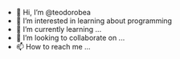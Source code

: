 - 👋 Hi, I’m @teodorobea
- 👀 I’m interested in learning about programming
- 🌱 I’m currently learning ...
- 💞️ I’m looking to collaborate on ...
- 📫 How to reach me ...

<!---
teodorobea/teodorobea is a ✨ special ✨ repository because its `README.md` (this file) appears on your GitHub profile.
You can click the Preview link to take a look at your changes.
--->
